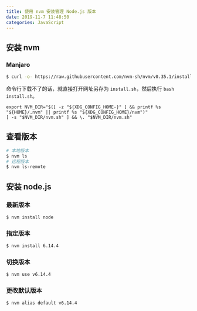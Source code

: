 ```yaml
---
title: 使用 nvm 安装管理 Node.js 版本
date: 2019-11-7 11:48:50
categories: JavaScript
---
```


## 安装 nvm

### Manjaro

```bash
$ curl -o- https://raw.githubusercontent.com/nvm-sh/nvm/v0.35.1/install.sh | bash
```

命令行下载不了的话，就直接打开网址另存为 `install.sh`，然后执行 `bash install.sh`。

```
export NVM_DIR="$([ -z "${XDG_CONFIG_HOME-}" ] && printf %s "${HOME}/.nvm" || printf %s "${XDG_CONFIG_HOME}/nvm")"
[ -s "$NVM_DIR/nvm.sh" ] && \. "$NVM_DIR/nvm.sh"
```

## 查看版本

```bash
# 本地版本
$ nvm ls
# 远程版本
$ nvm ls-remote
```

## 安装 node.js

### 最新版本

```bash
$ nvm install node
```

### 指定版本

```bash
$ nvm install 6.14.4
```

### 切换版本

```bash
$ nvm use v6.14.4
```

### 更改默认版本

```bash
$ nvm alias default v6.14.4
```

